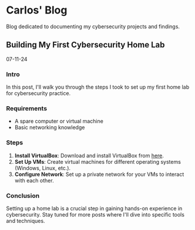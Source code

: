 # Carlos' Blog
Blog dedicated to documenting my cybersecurity projects and findings.


## Building My First Cybersecurity Home Lab
07-11-24


### Intro
In this post, I'll walk you through the steps I took to set up my first home lab for cybersecurity practice.

### Requirements
- A spare computer or virtual machine
- Basic networking knowledge

### Steps
1. **Install VirtualBox**: Download and install VirtualBox from [here](https://www.virtualbox.org/).
2. **Set Up VMs**: Create virtual machines for different operating systems (Windows, Linux, etc.).
3. **Configure Network**: Set up a private network for your VMs to interact with each other.

### Conclusion
Setting up a home lab is a crucial step in gaining hands-on experience in cybersecurity. Stay tuned for more posts where I'll dive into specific tools and techniques.
